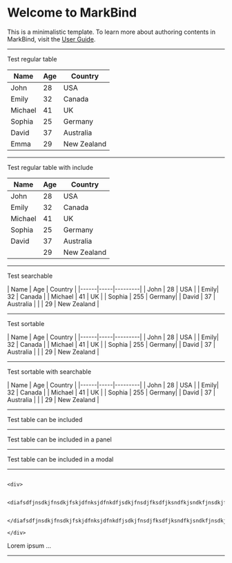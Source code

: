 # Welcome to MarkBind

This is a minimalistic template. To learn more about authoring contents in MarkBind, visit the [User Guide](https://markbind.org/userGuide/authoringContents.html).

---
Test regular table

| Name    | Age | Country |
|---------|-----|---------|
| John    | 28  | USA     |
| Emily   | 32  | Canada  |
| Michael | 41 | UK    |
| Sophia  | 25 | Germany|
| David   | 37  | Australia |
| Emma    | 29   | New Zealand |
---
Test regular table with include

| Name                                                              | Age | Country |
|-------------------------------------------------------------------|-----|---------|
| John                                                              | 28  | USA     |
| Emily                                                             | 32  | Canada  |
| Michael                                                           | 41 | UK    |
| Sophia                                                            | 25 | Germany|
| David                                                             | 37  | Australia |
| <span><include src="contents/inclusion_inside_table.md" /></span> | 29   | New Zealand |

---
Test searchable

<m-table sortable>
| Name | Age | Country |
|------|-----|---------|
| John | 28  | USA     |
| Emily| 32  | Canada  |
| Michael | 41 | UK    |
| Sophia | 255 | Germany|
| David | 37  | Australia |
| <span><include src="contents/inclusion_inside_table.md" /></span> | 29   | New Zealand |
</m-table>


---
Test sortable

<m-table sortable>
| Name | Age | Country |
|------|-----|---------|
| John | 28  | USA     |
| Emily| 32  | Canada  |
| Michael | 41 | UK    |
| Sophia | 255 | Germany|
| David | 37  | Australia |
| <span><include src="contents/inclusion_inside_table.md" /></span> | 29   | New Zealand |
</m-table>

---
Test sortable with searchable

<m-table sortable searchable>
| Name | Age | Country |
|------|-----|---------|
| John | 28  | USA     |
| Emily| 32  | Canada  |
| Michael | 41 | UK    |
| Sophia | 255 | Germany|
| David | 37  | Australia |
| <span><include src="contents/inclusion_inside_table.md" /></span> | 29   | New Zealand |
</m-table>

---
Test table can be included

<span><include src="contents/table_to_be_included.md" /></span>

---
Test table can be included in a panel

<panel type="minimal" header="This is your header for a Panel, click me to expand!">

<span><include src="contents/table_to_be_included.md" /></span>

</panel>

---
Test table can be included in a modal

<modal header="**Modal header** :rocket:" id="modal:loremipsum">

<span><include src="contents/table_to_be_included.md" /></span>

</modal>

---

```{highlight-lines="2"}

<div>

    <diafsdfjnsdkjfnsdkjfskjdfnksjdfnkdfjsdkjfnsdjfksdfjksndfkjsndkfjnsdkjfnksjdnfkjsndfkjsndfknsdjkfnksjdfnkjsdnfjksdfknsdfkjsndf>

    </diafsdfjnsdkjfnsdkjfskjdfnksjdfnkdfjsdkjfnsdjfksdfjksndfkjsndkfjnsdkjfnksjdnfkjsndfkjsndfknsdjkfnksjdfnkjsdnfjksdfknsdfkjsndf>

</div>

```


<panel type="minimal" header="This is your header for a Panel, click me to expand!">

Lorem ipsum ...

</panel>


---

